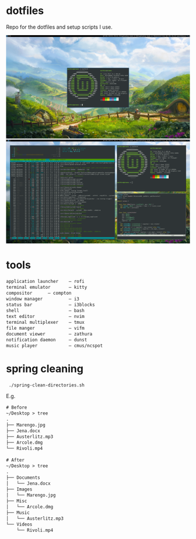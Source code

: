 # dotfiles
Repo for the dotfiles and setup scripts I use.

![mint wallpaper](pics/mint_machine_clean.png)
![mint wallpaper busy](pics/mint_machine_busy.png)

# tools
```
application launcher    — rofi
terminal emulator       — kitty 
compositor 		— compton
window manager          — i3
status bar              — i3blocks
shell                   — bash
text editor             — nvim
terminal multiplexer    — tmux
file manger             — vifm
document viewer         — zathura
notification daemon     — dunst
music player            — cmus/ncspot
```

# spring cleaning
```shell
 ./spring-clean-directories.sh
```

E.g.
```shell
# Before
~/Desktop > tree
.
├── Marengo.jpg
├── Jena.docx
├── Austerlitz.mp3
├── Arcole.dmg
└── Rivoli.mp4

# After
~/Desktop > tree
.
├── Documents
│   └── Jena.docx
├── Images
│   └── Marengo.jpg
├── Misc
│   └── Arcole.dmg
├── Music
│   └── Austerlitz.mp3
└── Videos
    └── Rivoli.mp4
